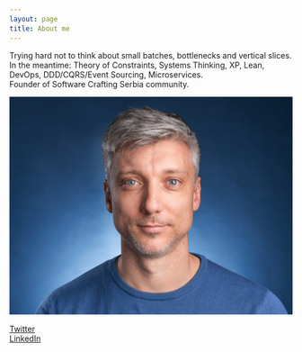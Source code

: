 ```yaml
---
layout: page
title: About me 
---
```


Trying hard not to think about small batches, bottlenecks and vertical slices.  
In the meantime: Theory of Constraints, Systems Thinking, XP, Lean, DevOps, DDD/CQRS/Event Sourcing, Microservices.  
Founder of Software Crafting Serbia community.  

![](/assets/images/profile.jpg)
  
[Twitter](http://www.twitter.com/d_stepanovic)  
[LinkedIn](http://www.linkedin.com/in/dstepanovic)
